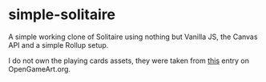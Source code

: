 # simple-solitaire
A simple working clone of Solitaire using nothing but Vanilla JS, the Canvas API and a simple Rollup setup.

I do not own the playing cards assets, they were taken from [this](https://opengameart.org/content/playing-cards-vector-png) entry on OpenGameArt.org.
